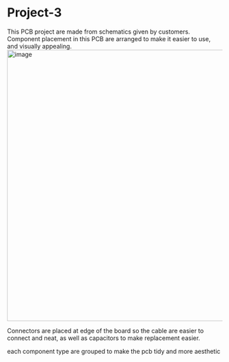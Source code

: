 # Project-3
This PCB project are made from schematics given by customers. Component placement in this PCB are arranged to make it easier to use, and visually appealing.
<img width="805" height="633" alt="image" src="https://github.com/user-attachments/assets/6c66aa8f-96cb-437f-a953-8628702493d4" />

Connectors are placed at edge of the board so the cable are easier to connect and neat, as well as capacitors to make replacement easier.

each component type are grouped to make the pcb tidy and more aesthetic

